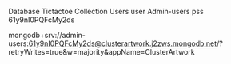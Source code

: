 Database	Tictactoe
Collection	Users
user	Admin-users
pss	61y9nI0PQFcMy2ds




mongodb+srv://admin-users:61y9nI0PQFcMy2ds@clusterartwork.j2zws.mongodb.net/?retryWrites=true&w=majority&appName=ClusterArtwork